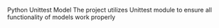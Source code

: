 Python Unittest Model
The project utilizes Unittest module to ensure all
functionality of models work properly
